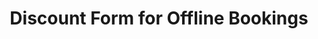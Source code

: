 ---
layout: post
title: Discount Form for Offline Bookings
category: visit_link
link: https://msa.press.jhu.edu/conferences/msa19/assets/Page_Web-AFKL_GM.doc
---